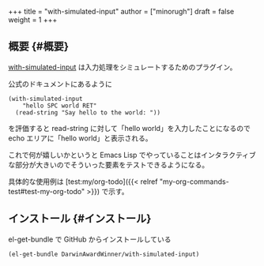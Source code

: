 +++
title = "with-simulated-input"
author = ["minorugh"]
draft = false
weight = 1
+++

## 概要 {#概要}

[with-simulated-input](https://github.com/DarwinAwardWinner/with-simulated-input) は入力処理をシミュレートするためのプラグイン。

公式のドキュメントにあるように

```emacs-lisp
(with-simulated-input
	"hello SPC world RET"
  (read-string "Say hello to the world: "))
```

を評価すると
read-string に対して「hello world」を入力したことになるので
echo エリアに「hello world」と表示される。

これで何が嬉しいかというと
Emacs Lisp でやっていることはインタラクティブな部分が大きいのでそういった要素をテストできるようになる。

具体的な使用例は [test:my/org-todo]({{< relref "my-org-commands-test#test-my-org-todo" >}}) で示す。


## インストール {#インストール}

el-get-bundle で GitHub からインストールしている

```emacs-lisp
(el-get-bundle DarwinAwardWinner/with-simulated-input)
```
